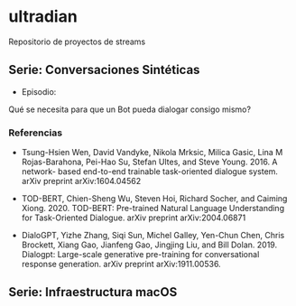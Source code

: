 # ultradian
Repositorio de proyectos de streams

## Serie: Conversaciones Sintéticas

- Episodio: 

Qué se necesita para que un Bot pueda dialogar consigo mismo?

### Referencias

- Tsung-Hsien Wen, David Vandyke, Nikola Mrksic, Milica Gasic, Lina M Rojas-Barahona, Pei-Hao Su, Stefan Ultes, and Steve Young. 2016. A network- based end-to-end trainable task-oriented dialogue system. arXiv preprint arXiv:1604.04562

- TOD-BERT, Chien-Sheng Wu, Steven Hoi, Richard Socher, and Caiming Xiong. 2020. TOD-BERT: Pre-trained Natural Language Understanding for Task-Oriented Dialogue. arXiv preprint arXiv:2004.06871

- DialoGPT, Yizhe Zhang, Siqi Sun, Michel Galley, Yen-Chun Chen, Chris Brockett, Xiang Gao, Jianfeng Gao, Jingjing Liu, and Bill Dolan. 2019. Dialogpt: Large-scale generative pre-training for conversational response generation. arXiv preprint arXiv:1911.00536.


## Serie: Infraestructura macOS

